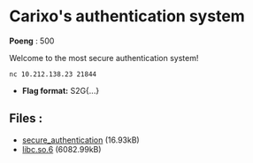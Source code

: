 # Carixo's authentication system
**Poeng** : 500

Welcome to the most secure authentication system!
    
    
    nc 10.212.138.23 21844


- **Flag format:** S2G{...}

## Files : 

 - [secure_authentication](./secure_authentication) (16.93kB)
 - [libc.so.6](./libc.so.6) (6082.99kB)